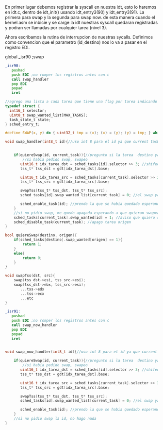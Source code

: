 En primer lugar debemos registrar la syscall en nuestra idt, esto lo haremos en idt.c, dentro de idt_init() usando idt_entry3(90) y idt_entry3(91). La primera para swap y la segunda para swap now. de esta manera cuando el kernel.asm se inbicie y se carge la idt nuestras syscall quedaran registradas y podran ser llamadas por cualquier tarea (nivel 3).

Ahora escribamos la rutina de interrupcion de nuestras sycalls. Definimos como convencion que el parametro (id_destino) nos lo va a pasar en el registro EDI.

global _isr90 ;swap

 ```asm
_isr90:
    pushad
    push EDI ;no romper los registros antes con c
    call swap_handler
    pop EDI
    popad
    iret
```
```c
//agrego una lista a cada tarea que tiene una flag por tarea indicando si quiere swap con alguna en especifico
typedef struct {
  int16_t selector;
  uint8_t swap_wanted_list[MAX_TASKS];
  task_state_t state;
} sched_entry_t;

#define SWAP(x, y) do { uint32_t tmp = (x); (x) = (y); (y) = tmp; } while(0)

```
```c
void swap_handler(int8_t id){//uso int 8 para el id ya que current task lo es
    

    if(quiereSwap(id, current_task)){//pregunto si la tarea  destino ya habia pedido swap con la tarea actual
        //si habia pedido swap, swapeo
       uint16_t idx_tarea_dst = sched_tasks[id].selector >> 3; //shifeo 3 para obtener el indice de la gdt
       tss_t* tss_dst = gdt[idx_tarea_dst].base;

       uint16_t idx_tarea_src = sched_tasks[current_task].selector >> 3;
       tss_t* tss_src = gdt[idx_tarea_src].base;

       swapTss(tss_t* tss_dst, tss_t* tss_src);
       sched_tasks[id].swap_wanted_list[current_task] = 0; //el swap ya fue atendido

       sched_enable_task(id); //prendo la que se habia quedado esperando
    } 
    //si no pidio swap, me quedo apagada esperando a que quieran swapear
    sched_tasks[current_task].swap_wanted[id] = 1; //aviso que quiero swap con tarea id, y
    sched_disable_task(current_task); //apago tarea origen 
}
```
```c
bool quiereSwap(destino, origen){
    if(sched_tasks[destino].swap_wanted[origen] == 1){
        return 1;
    }
    else{
        return 0;
    }
}
```
```c
void swapTss(dst, src){
    swap(tss_dst->esi, tss_src->esi);
    swap(tss_dst->ebx, tss_src->esi);
       ...tss->edx
       ...tss->ecx
       ...etc  
}
```

 ```asm
_isr91:
    pushad
    push EDI ;no romper los registros antes con c
    call swap_now_handler
    pop EDI
    popad
    iret
```


```c

void swap_now_handler(int8_t id){//uso int 8 para el id ya que current task lo es
    
    if(quiereSwap(id, current_task)){//pregunto si la tarea  destino ya habia pedido swap con la tarea actual
        //si habia pedido swap, swapeo
       uint16_t idx_tarea_dst = sched_tasks[id].selector >> 3; //shifeo 3 para obtener el indice de la gdt
       tss_t* tss_dst = gdt[idx_tarea_dst].base;

       uint16_t idx_tarea_src = sched_tasks[current_task].selector >> 3;
       tss_t* tss_src = gdt[idx_tarea_src].base;

       swapTss(tss_t* tss_dst, tss_t* tss_src);
       sched_tasks[id].swap_wanted_list[current_task] = 0; //el swap ya fue atendido

       sched_enable_task(id); //prendo la que se habia quedado esperando
    } 
    //si no pidio swap la id, no hago nada  
}




```





```






